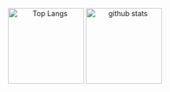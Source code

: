 

<p align="center"> 
  <img alt="Top Langs" height="150px" src="https://github-readme-stats.vercel.app/api/top-langs/?username=s-sawa&layout=compact&show_icons=true&theme=onedark" />
  <img alt="github stats" height="150px" src="https://github-readme-stats.vercel.app/api?username=s-sawa&theme=onedark&show_icons=ture" />
</p>
